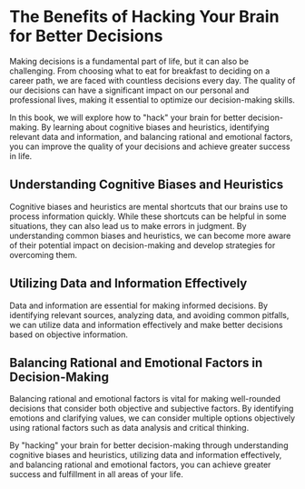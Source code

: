The Benefits of Hacking Your Brain for Better Decisions
================================================================================

Making decisions is a fundamental part of life, but it can also be challenging. From choosing what to eat for breakfast to deciding on a career path, we are faced with countless decisions every day. The quality of our decisions can have a significant impact on our personal and professional lives, making it essential to optimize our decision-making skills.

In this book, we will explore how to "hack" your brain for better decision-making. By learning about cognitive biases and heuristics, identifying relevant data and information, and balancing rational and emotional factors, you can improve the quality of your decisions and achieve greater success in life.

Understanding Cognitive Biases and Heuristics
---------------------------------------------

Cognitive biases and heuristics are mental shortcuts that our brains use to process information quickly. While these shortcuts can be helpful in some situations, they can also lead us to make errors in judgment. By understanding common biases and heuristics, we can become more aware of their potential impact on decision-making and develop strategies for overcoming them.

Utilizing Data and Information Effectively
------------------------------------------

Data and information are essential for making informed decisions. By identifying relevant sources, analyzing data, and avoiding common pitfalls, we can utilize data and information effectively and make better decisions based on objective information.

Balancing Rational and Emotional Factors in Decision-Making
-----------------------------------------------------------

Balancing rational and emotional factors is vital for making well-rounded decisions that consider both objective and subjective factors. By identifying emotions and clarifying values, we can consider multiple options objectively using rational factors such as data analysis and critical thinking.

By "hacking" your brain for better decision-making through understanding cognitive biases and heuristics, utilizing data and information effectively, and balancing rational and emotional factors, you can achieve greater success and fulfillment in all areas of your life.
